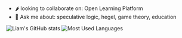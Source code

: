 
- 🌶 looking to collaborate on: Open Learning Platform
- 💬 Ask me about:              speculative logic, hegel, game theory, education

![Liam's GitHub stats](https://github-readme-stats.vercel.app/api?username=paperclipmaximizer&show_icons=true&theme=radical&hide=stars&show=prs_merged&hide_rank=true&theme=apprentice) 
![Most Used Languages](https://github-readme-stats.vercel.app/api/top-langs/?username=paperclipmaximizer&size_weight=0.5&count_weight=0.5)
<!---
[![Open Source Society University - Computer Science](https://img.shields.io/badge/OSSU-computer--science-C5D7D7.svg)](https://github.com/users/paperclipmaximizer/projects/2/views/1)
![continental philosophy - archived](https://img.shields.io/badge/continental_philosophy-archived-D7C5C5)
--->
